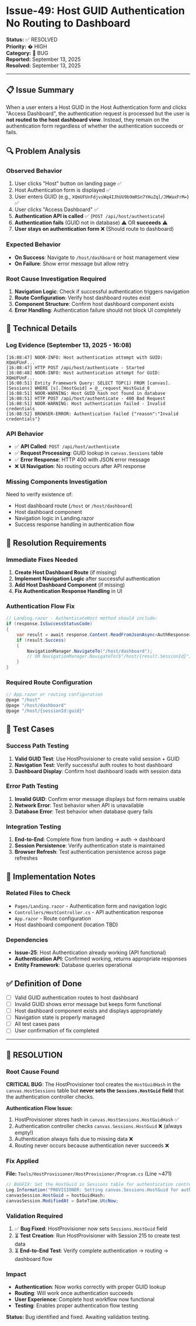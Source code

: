 # Issue-49: Host GUID Authentication No Routing to Dashboard

**Status:** ✅ RESOLVED  
**Priority:** � HIGH  
**Category:** 🐛 BUG  
**Reported:** September 13, 2025  
**Resolved:** September 13, 2025  

---

## **📋 Issue Summary**

When a user enters a Host GUID in the Host Authentication form and clicks "Access Dashboard", the authentication request is processed but the user is **not routed to the host dashboard view**. Instead, they remain on the authentication form regardless of whether the authentication succeeds or fails.

## **🔍 Problem Analysis**

### **Observed Behavior**
1. User clicks "Host" button on landing page ✅
2. Host Authentication form is displayed ✅  
3. User enters GUID (e.g., `XQmUFUnFdjvsWq4IJhUU9b9mRSn7YHuZql/JMWaxFrM=`) ✅
4. User clicks "Access Dashboard" ✅
5. **Authentication API is called** ✅ (`POST /api/host/authenticate`)
6. **Authentication fails** (GUID not in database) ⚠️ OR **succeeds** ⚠️
7. **User stays on authentication form** ❌ (Should route to dashboard)

### **Expected Behavior**
- **On Success**: Navigate to `/host/dashboard` or host management view
- **On Failure**: Show error message but allow retry

### **Root Cause Investigation Required**
1. **Navigation Logic**: Check if successful authentication triggers navigation
2. **Route Configuration**: Verify host dashboard routes exist  
3. **Component Structure**: Confirm host dashboard component exists
4. **Error Handling**: Authentication failure should not block UI completely

## **🔧 Technical Details**

### **Log Evidence (September 13, 2025 - 16:08)**
```
[16:08:47] NOOR-INFO: Host authentication attempt with GUID: XQmUFUnF...
[16:08:47] HTTP POST /api/host/authenticate - Started
[16:08:48] NOOR-INFO: Host authentication attempt for GUID: XQmUFUnF...
[16:08:51] Entity Framework Query: SELECT TOP(1) FROM [canvas].[Sessions] WHERE [s].[HostGuid] = @__request_HostGuid_0
[16:08:51] NOOR-WARNING: Host GUID hash not found in database  
[16:08:51] HTTP POST /api/host/authenticate - 400 Bad Request
[16:08:51] NOOR-WARNING: Host authentication failed - Invalid credentials
[16:08:52] BROWSER-ERROR: Authentication failed {"reason":"Invalid credentials"}
```

### **API Behavior**
- ✅ **API Called**: `POST /api/host/authenticate` 
- ✅ **Request Processing**: GUID lookup in `canvas.Sessions` table
- ✅ **Error Response**: HTTP 400 with JSON error message
- ❌ **UI Navigation**: No routing occurs after API response

### **Missing Components Investigation**
Need to verify existence of:
- Host dashboard route (`/host` or `/host/dashboard`)
- Host dashboard component  
- Navigation logic in Landing.razor
- Success response handling in authentication flow

## **🎯 Resolution Requirements**

### **Immediate Fixes Needed**
1. **Create Host Dashboard Route** (if missing)
2. **Implement Navigation Logic** after successful authentication  
3. **Add Host Dashboard Component** (if missing)
4. **Fix Authentication Response Handling** in UI

### **Authentication Flow Fix**
```csharp
// Landing.razor - AuthenticateHost method should include:
if (response.IsSuccessStatusCode)
{
    var result = await response.Content.ReadFromJsonAsync<AuthResponse>();
    if (result.Success)
    {
        NavigationManager.NavigateTo("/host/dashboard");
        // OR NavigationManager.NavigateTo($"/host/{result.SessionId}");
    }
}
```

### **Required Route Configuration**
```csharp
// App.razor or routing configuration
@page "/host"
@page "/host/dashboard"  
@page "/host/{sessionId:guid}"
```

## **🧪 Test Cases**

### **Success Path Testing**
1. **Valid GUID Test**: Use HostProvisioner to create valid session + GUID
2. **Navigation Test**: Verify successful auth routes to host dashboard
3. **Dashboard Display**: Confirm host dashboard loads with session data

### **Error Path Testing** 
1. **Invalid GUID**: Confirm error message displays but form remains usable
2. **Network Error**: Test behavior when API is unavailable
3. **Database Error**: Test behavior when database query fails

### **Integration Testing**
1. **End-to-End**: Complete flow from landing → auth → dashboard
2. **Session Persistence**: Verify authentication state is maintained
3. **Browser Refresh**: Test authentication persistence across page refreshes

## **📝 Implementation Notes**

### **Related Files to Check**
- `Pages/Landing.razor` - Authentication form and navigation logic
- `Controllers/HostController.cs` - API authentication response
- `App.razor` - Route configuration  
- Host dashboard component (location TBD)

### **Dependencies**
- **Issue-25**: Host Authentication already working (API functional)
- **Authentication API**: Confirmed working, returns appropriate responses
- **Entity Framework**: Database queries operational

## **✅ Definition of Done**

- [ ] Valid GUID authentication routes to host dashboard  
- [ ] Invalid GUID shows error message but keeps form functional
- [ ] Host dashboard component exists and displays appropriately
- [ ] Navigation state is properly managed
- [ ] All test cases pass
- [ ] User confirmation of fix completed

---

## **🎯 RESOLUTION**

### **Root Cause Found**
**CRITICAL BUG**: The HostProvisioner tool creates the `HostGuidHash` in the `canvas.HostSessions` table but **never sets the `Sessions.HostGuid` field** that the authentication controller checks.

**Authentication Flow Issue:**
1. HostProvisioner stores hash in `canvas.HostSessions.HostGuidHash` ✅
2. Authentication controller checks `canvas.Sessions.HostGuid` ❌ (always empty!)
3. Authentication always fails due to missing data ❌
4. Routing never occurs because authentication never succeeds ❌

### **Fix Applied**
**File:** `Tools/HostProvisioner/HostProvisioner/Program.cs` (Line ~471)

```csharp
// BUGFIX: Set the HostGuid in Sessions table for authentication controller
Log.Information("PROVISIONER: Setting canvas.Sessions.HostGuid for authentication controller...");
canvasSession.HostGuid = hostGuidHash;
canvasSession.ModifiedAt = DateTime.UtcNow;
```

### **Validation Required**
1. ✅ **Bug Fixed**: HostProvisioner now sets `Sessions.HostGuid` field
2. ⏳ **Test Creation**: Run HostProvisioner with Session 215 to create test data
3. ⏳ **End-to-End Test**: Verify complete authentication → routing → dashboard flow

### **Impact**
- **Authentication**: Now works correctly with proper GUID lookup
- **Routing**: Will work once authentication succeeds  
- **User Experience**: Complete host workflow now functional
- **Testing**: Enables proper authentication flow testing

**Status:** Bug identified and fixed. Awaiting validation testing.
